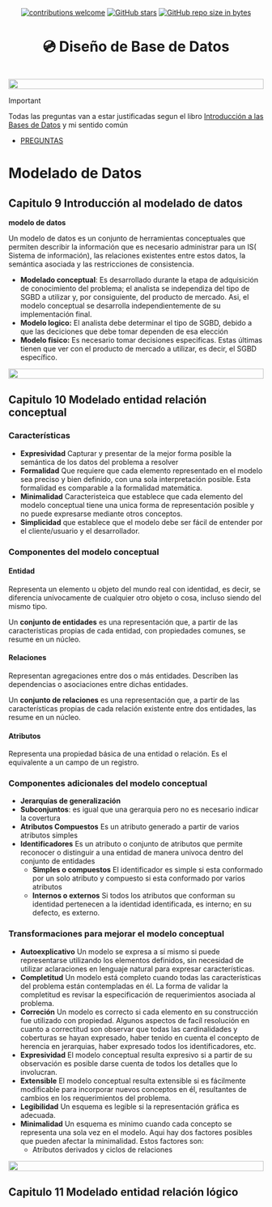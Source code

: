 <div align="center">

[![contributions welcome](https://img.shields.io/badge/contributions-welcome-brightgreen.svg?style=flat)](https://github.com/Nomadiix/DBD)
[![GitHub stars](https://img.shields.io/github/stars/Nomadiix/DBD)](https://github.com/FabianMartinez1234567/DBD/stargazers/)
[![GitHub repo size in bytes](https://img.shields.io/github/repo-size/Nomadiix/DBD)](https://github.com/Nomadiix/DBD)
 </div>

<h1 align="center"> 💿 Diseño de Base de Datos </h1>

<br>


<img src= 'https://i.gifer.com/origin/8c/8cd3f1898255c045143e1da97fbabf10_w200.gif' height="20" width="100%">

> [!IMPORTANT]
> Todas las preguntas van a estar justificadas segun el libro [Introducción a las Bases de Datos](/Introducción%20a%20las%20Bases%20de%20Datos%20-%20Bertone-Thomas.pdf) y mi sentido común

- [PREGUNTAS](/Documentos/preguntas.md)

# Modelado de Datos

## Capitulo 9 Introducción al modelado de datos

**modelo de datos**

Un modelo de datos es un conjunto de herramientas conceptuales que permiten describir la información que es necesario administrar para un IS( Sistema de información), las relaciones existentes entre estos datos, la semántica asociada y las restricciones de consistencia.

- **Modelado conceptual**: Es desarrollado durante la etapa de adquisición de conocimiento del problema; el analista se independiza del tipo de SGBD a utilizar y, por consiguiente, del producto de mercado. Asi, el modelo conceptual se desarrolla independientemente de su implementación final.
- **Modelo logico:** El analista debe determinar el tipo de SGBD, debido a que las deciciones que debe tomar dependen de esa elección
- **Modelo fisico:** Es necesario tomar decisiones especificas. Estas últimas tienen que ver con el producto de mercado a utilizar, es decir, el SGBD específico.

<img src= 'https://i.gifer.com/origin/8c/8cd3f1898255c045143e1da97fbabf10_w200.gif' height="20" width="100%">

## Capitulo 10 Modelado entidad relación conceptual

### Características

- **Expresividad** Capturar y presentar de la mejor forma posible la semántica de los datos del problema a resolver
- **Formalidad** Que requiere que cada elemento representado en el modelo sea preciso y bien definido, con una sola interpretación posible. Esta formalidad es comparable a la formalidad matemática.
- **Minimalidad** Caracteristeica que establece que cada elemento del modelo conceptual tiene una unica forma de representación posible y no puede expresarse mediante otros conceptos.
- **Simplicidad** que establece que el modelo debe ser fácil de entender por el cliente/usuario y el desarrollador.

### Componentes del modelo conceptual

#### Entidad 

Representa un elemento u objeto del mundo real con identidad, es decir, se diferencia unívocamente de cualquier otro objeto o cosa, incluso siendo del mismo tipo. 

Un **conjunto de entidades** es una representación que, a partir de las caracteristicas propias de cada entidad, con propiedades comunes, se resume en un núcleo.

#### Relaciones

Representan agregaciones entre dos o más entidades. Describen las dependencias o asociaciones entre dichas entidades.

Un **conjunto de relaciones** es una representación que, a partir de las características propias de cada relación existente entre dos entidades, las resume en un núcleo.

#### Atributos

Representa una propiedad básica de una entidad o relación. Es el equivalente a un campo de un registro. 

### Componentes adicionales del modelo conceptual

- **Jerarquías de generalización**
- **Subconjuntos**: es igual que una gerarquia pero no es necesario indicar la covertura
- **Atributos Compuestos** Es un atributo generado a partir de varios atributos simples
- **Identificadores** Es un atributo o conjunto de atributos que permite reconocer o distinguir a una entidad de manera univoca dentro del conjunto de entidades
    - **Simples o compuestos** El identificador es simple si esta conformado por un solo atributo y compuesto si esta conformado por varios atributos
    - **Internos o externos** Si todos los atributos que conforman su identidad pertenecen a la identidad identificada, es interno; en su defecto, es externo.

### Transformaciones para mejorar el modelo conceptual

- **Autoexplicativo** Un modelo se expresa a sí mismo si puede representarse utilizando los elementos definidos, sin necesidad de utilizar aclaraciones en lenguaje natural para expresar características.
- **Completitud** Un modelo está completo cuando todas las características del problema están contempladas en él. La forma de validar la completitud es revisar la especificación de requerimientos asociada al problema.
- **Correción** Un modelo es correcto si cada elemento en su construcción fue utilizado con propiedad. Algunos aspectos de facíl resolución en cuanto a correctitud son observar que todas las cardinalidades y coberturas se hayan expresado, haber tenido en cuenta el concepto de herencia en jerarquias, haber expresado todos los identificadores, etc.
- **Expresividad** El modelo conceptual resulta expresivo si a partir de su observación es posible darse cuenta de todos los detalles que lo involucran.
- **Extensible** El modelo conceptual resulta extensible si es fácilmente modificable para incorporar nuevos conceptos en él, resultantes de cambios en los requerimientos del problema.
- **Legibilidad** Un esquema es legible si la representación gráfica es adecuada. 
- **Minimalidad** Un esquema es minimo cuando cada concepto se representa una sola vez en el modelo. Aqui hay dos factores posibles que pueden afectar la minimalidad. Estos factores son:
    - Atributos derivados y ciclos de relaciones

<img src= 'https://i.gifer.com/origin/8c/8cd3f1898255c045143e1da97fbabf10_w200.gif' height="20" width="100%">

## Capitulo 11 Modelado entidad relación lógico

